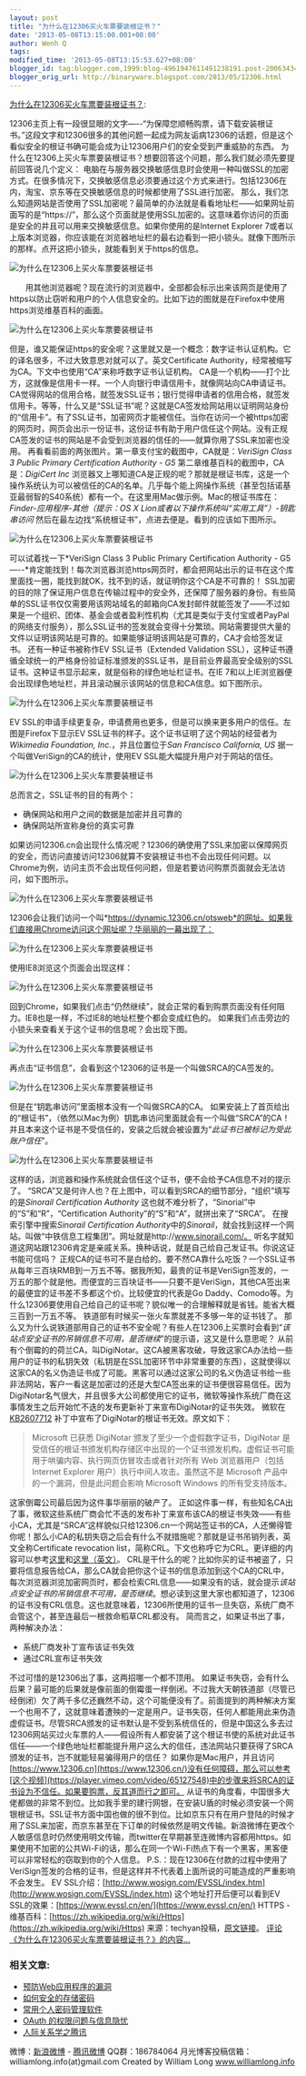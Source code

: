 ```yaml
---
layout: post
title: "为什么在12306买火车票要装根证书？"
date: '2013-05-08T13:15:00.001+08:00'
author: Wenh Q
tags:
modified_time: '2013-05-08T13:15:53.627+08:00'
blogger_id: tag:blogger.com,1999:blog-4961947611491238191.post-2006343471461675277
blogger_orig_url: http://binaryware.blogspot.com/2013/05/12306.html
---
```

[为什么在12306买火车票要装根证书？](http://www.williamlong.info/archives/3461.html):

12306主页上有一段很显眼的文字—--“为保障您顺畅购票，请下载安装根证书。”这段文字和12306很多的其他问题一起成为网友诟病12306的话题，但是这个看似安全的根证书确可能会成为让12306用户们的安全受到严重威胁的东西。
为什么在12306上买火车票要装根证书？想要回答这个问题，那么我们就必须先要提前回答说几个定义：
电脑在与服务器交换敏感信息时会使用一种叫做SSL的加密方式。在很多情况下，交换敏感信息必须要通过这个方式来进行。包括12306在内，淘宝、京东等在交换敏感信息的时候都使用了SSL进行加密。
那么，我们怎么知道网站是否使用了SSL加密呢？最简单的办法就是看看地址栏——如果网址前面写的是“https://”，那么这个页面就是使用SSL加密的。这意味着你访问的页面是安全的并且可以用来交换敏感信息。如果你使用的是Internet
Explorer
7或者以上版本浏览器，你应该能在浏览器地址栏的最右边看到一把小锁头。就像下图所示的那样。点开这把小锁头，就能看到关于https的信息。

![为什么在12306上买火车票要装根证书](http://download.williamlong.info/upload/3461_1.jpg)

　　用其他浏览器呢？现在流行的浏览器中，全部都会标示出来该网页是使用了https以防止窃听和用户的个人信息安全的。比如下边的图就是在Firefox中使用https浏览维基百科的画面。

![为什么在12306上买火车票要装根证书](http://download.williamlong.info/upload/3461_2.jpg)

但是，谁又能保证https的安全呢？这里就又是一个概念：数字证书认证机构。它的译名很多，不过大致意思对就可以了。英文Certificate
Authority，经常被缩写为CA。下文中也使用“CA”来称呼数字证书认证机构。
CA是一个机构——打个比方，这就像是信用卡一样。一个人向银行申请信用卡，就像网站向CA申请证书。CA觉得网站的信用合格，就签发SSL证书；银行觉得申请者的信用合格，就签发信用卡。等等，什么又是“SSL证书”呢？这就是CA签发给网站用以证明网站身份的“信用卡”。有了SSL证书，加密网页才能被信任。当你在访问一个被https加密的网页时，网页会出示一份证书，这份证书有助于用户信任这个网站。没有正规CA签发的证书的网站是不会受到浏览器的信任的——就算你用了SSL来加密也没用。
再看看前面的两张图片。第一章支付宝的截图中，CA就是：*VeriSign Class 3
Public Primary Certification Authority - G5*
第二章维基百科的截图中，CA是：*DigiCert Inc*
浏览器又上哪知道CA是正规的呢？那就是根证书库，这是一个操作系统认为可以被信任的CA的名单。几乎每个能上网操作系统（甚至包括诺基亚最弱智的S40系统）都有一个。在这里用Mac做示例。Mac的根证书库在：
*Finder-应用程序-其他（提示：OS X
Lion或者以下操作系统叫“实用工具”）-钥匙串访问*
然后在最左边找“系统根证书”，点进去便是。看到的应该如下图所示。

![为什么在12306上买火车票要装根证书](http://download.williamlong.info/upload/3461_3.jpg)

可以试着找一下*VeriSign Class 3 Public Primary Certification Authority -
G5—--*肯定能找到！每次浏览器浏览https网页时，都会把网站出示的证书在这个库里面找一圈，能找到就OK，找不到的话，就证明你这个CA是不可靠的！
SSL加密的目的除了保证用户信息在传输过程中的安全外，还保障了服务器的身份。有些简单的SSL证书仅仅需要用该网站域名的邮箱向CA发封邮件就能签发了——不过如果是一个组织、团体、基金会或者盈利性机构（尤其是类似于支付宝或者PayPal的网络支付服务），那么SSL证书的签发就会变得十分繁琐。网站需要提供大量的文件以证明该网站是可靠的。如果能够证明该网站是可靠的，CA才会给签发证书。
还有一种证书被称作EV SSL证书（Extended Validation
SSL），这种证书遵循全球统一的严格身份验证标准颁发的SSL证书，是目前业界最高安全级别的SSL证书。这种证书显示起来，就是俗称的绿色地址栏证书。在IE
7和以上IE浏览器便会出现绿色地址栏，并且滚动展示该网站的信息和CA信息。如下图所示。

![为什么在12306上买火车票要装根证书](http://download.williamlong.info/upload/3461_4.jpg)

EV
SSL的申请手续更复杂，申请费用也更多，但是可以换来更多用户的信任。左图是Firefox下显示EV
SSL证书的样子。这个证书证明了这个网站的经营者为*Wikimedia Foundation,
Inc.*，并且位置位于*San Francisco* *California, US*
据一个叫做VeriSign的CA的统计，使用EV SSL能大幅提升用户对于网站的信任。

![为什么在12306上买火车票要装根证书](http://download.williamlong.info/upload/3461_5.jpg)

总而言之，SSL证书的目的有两个：

-   确保网站和用户之间的数据是加密并且可靠的
-   确保网站所宣称身份的真实可靠

如果访问12306.cn会出现什么情况呢？12306的确使用了SSL来加密以保障网页的安全，而访问直接访问12306就算不安装根证书也不会出现任何问题。以Chrome为例，访问主页不会出现任何问题，但是若要访问购票页面就会无法访问，如下图所示。

![为什么在12306上买火车票要装根证书](http://download.williamlong.info/upload/3461_6.jpg)

12306会让我们访问一个叫*https://dynamic.12306.cn/otsweb*的网址。如果我们直接用Chrome访问这个网址呢？华丽丽的一幕出现了：

![为什么在12306上买火车票要装根证书](http://download.williamlong.info/upload/3461_7.jpg)

使用IE8浏览这个页面会出现这样：

![为什么在12306上买火车票要装根证书](http://download.williamlong.info/upload/3461_8.jpg)

回到Chrome，如果我们点击“仍然继续”，就会正常的看到购票页面没有任何阻力。IE8也是一样，不过IE8的地址栏整个都会变成红色的。
如果我们点击旁边的小锁头来查看关于这个证书的信息呢？会出现下图。

![为什么在12306上买火车票要装根证书](http://download.williamlong.info/upload/3461_9.jpg)

再点击“证书信息”，会看到这个12306的证书是一个叫做SRCA的CA签发的。

![为什么在12306上买火车票要装根证书](http://download.williamlong.info/upload/3461_10.jpg)

但是在“钥匙串访问”里面根本没有一个叫做SRCA的CA。
如果安装上了首页给出的“根证书”，（依然以Mac为例）钥匙串访问里面就会有一个叫做“SRCA”的CA！并且本来这个证书是不受信任的，安装之后就会被设置为“*此证书已被标记为受此账户信任*”。

![为什么在12306上买火车票要装根证书](http://download.williamlong.info/upload/3461_11.jpg)

这样的话，浏览器和操作系统就会信任这个证书，便不会给予CA信息不对的提示了。
“SRCA”又是何许人也？在上图中，可以看到SRCA的细节部分，“组织”填写的是*Sinorail
Certification Authority*
这也就不难分析了，“Sinorial”中的“S”和“R”，“Certification
Authority”的“S”和“A”，就拼出来了“SRCA”。
在搜索引擎中搜索*Sinorail Certification
Authority*中的*Sinorail*，就会找到这样一个网站。叫做“中铁信息工程集团”。网址就是http://www.sinorail.com/。
听名字就知道这网站跟12306肯定是亲戚关系。换种话说，就是自己给自己发证书。你说这证书能可信吗？
正规CA的证书可不是白给的。要不然CA靠什么吃饭？一个SSL证书从每年三百块RMB到一万五不等。据我所知，最贵的证书是VeriSign签发的，一万五的那个就是他。而便宜的三百块证书——只要不是VeriSign，其他CA签出来的最便宜的证书差不多都这个价。比较便宜的代表是Go
Daddy、Comodo等。为什么12306要使用自己给自己的证书呢？貌似唯一的合理解释就是省钱。能省大概三百到一万五不等。
铁道部有时候买一张火车票就差不多够一年的证书钱了。
那么又为什么说铁道部用自己的证书不安全呢？有些人在12306上买票时会看到“*该站点安全证书的吊销信息不可用，是否继续*”的提示语，这又是什么意思呢？
从前有个倒霉的的荷兰CA，叫DigiNotar。这CA被黑客攻破，导致这家CA办法给一些用户的证书的私钥失效（私钥是在SSL加密环节中非常重要的东西），这就使得以这家CA的名义伪造证书成了可能。黑客可以通过这家公司的名义伪造证书给一些非法网站，客户一看这是加密过的还是大型CA签出来的证书便很容易信任。因为DigiNotar名气很大，并且很多大公司都使用它的证书，微软等操作系统厂商在这事情发生之后开始忙不迭的发布更新补丁来宣布DigiNotar的证书失效。
微软在
[KB2607712](http://technet.microsoft.com/zh-cn/security/advisory/2607712)
补丁中宣布了DigiNotar的根证书无效。原文如下：

> Microsoft 已获悉 DigiNotar 颁发了至少一个虚假数字证书，DigiNotar
> 是受信任的根证书颁发机构存储区中出现的一个证书颁发机构。虚假证书可能用于哄骗内容、执行网页仿冒攻击或者针对所有
> Web 浏览器用户（包括 Internet Explorer
> 用户）执行中间人攻击。虽然这不是 Microsoft
> 产品中的一个漏洞，但是此问题会影响 Microsoft Windows
> 的所有受支持版本。

这家倒霉公司最后因为这件事华丽丽的破产了。
正如这件事一样，有些知名CA出了事，微软这些系统厂商会忙不迭的发布补丁来宣布该CA的根证书失效——有些小CA，尤其是“SRCA”这样貌似只给12306.cn一个网站签证书的CA，人还懒得管你呢！那么小CA的私钥失窃之后会有什么不就措施呢？那就是证书吊销列表，英文全称Certificate
revocation
list，简称CRL。下文也称呼它为CRL。更详细的内容可以参考[这里](https://zh.wikipedia.org/wiki/%E8%AF%81%E4%B9%A6%E5%90%8A%E9%94%80%E5%88%97%E8%A1%A8)和[这里（英文）](https://en.wikipedia.org/wiki/Certificate_revocation_list)。
CRL是干什么的呢？比如你买的证书被盗了，只要将信息报告给CA，那么CA就会把你这个证书的信息添加到这个CA的CRL中，每次浏览器浏览加密网页时，都会检索CRL信息——如果没有的话，就会提示*该站点安全证书的吊销信息不可用，是否继续*。想必读到这里大家也都知道了，12306的证书没有CRL信息。这也就意味着，12306所使用的证书一旦失窃，系统厂商不会管这个，甚至连最后一根救命稻草CRL都没有。
简而言之，如果证书出了事，两种解决办法：

-   系统厂商发补丁宣布该证书失效
-   通过CRL宣布证书失效

不过可惜的是12306出了事，这两招哪一个都不顶用。
如果证书失窃，会有什么后果？最可能的后果就是像前面的倒霉蛋一样倒闭。不过我大天朝铁道部（尽管已经倒闭）欠了两千多亿还巍然不动，这个可能便没有了。前面提到的两种解决方案一个也用不了，这就意味着遭殃的一定是用户。证书失窃，任何人都能用此来伪造虚假证书。尽管SRCA颁发的证书默认是不受到系统信任的，但是中国这么多去过12306网站买过火车票的人——假设所有人都安装了这个根证书使的系统对此证书信任——一个绿色地址栏都能提升用户这么大的信任，违法网站只要获得了SRCA颁发的证书，岂不就能轻易骗得用户的信任？
如果你是Mac用户，并且访问[https://www.12306.cn](https://www.12306.cn/)没有任何障碍，那么可以参考[这个视频](https://player.vimeo.com/video/65127548)中的步骤来将SRCA的证书设为不信任。如果要购票，反其道而行之即可。
从证书的角度看，中国很多大佬都做的非常不到位。比如我手里的建行网银，在安装U盾的时候必须安装一个网银根证书。SSL证书方面中国也做的很不到位。比如京东只有在用户登陆的时候才用了SSL来加密，而京东甚至在下订单的时候依然是明文传输。新浪微博在更改个人敏感信息时仍然使用明文传输，而twitter在早期甚至连微博内容都用https。如果使用不加密的公共Wi-Fi的话，那么在同一个Wi-Fi热点下有一个黑客，黑客便可以非常轻松的窃取到你的个人信息。
P.S.：现在12306在付款的过程中使用了VeriSign签发的合格的证书，但是这样并不代表着上面所说的可能造成的严重影响不会发生。
EV
SSL介绍：[http://www.wosign.com/EVSSL/index.htm](http://www.wosign.com/EVSSL/index.htm)
这个地址打开后便可以看到EV
SSL的效果：[https://www.evssl.cn/en/](https://www.evssl.cn/en/)
HTTPS -
维基百科：[https://zh.wikipedia.org/wiki/Https](https://zh.wikipedia.org/wiki/Https)
来源：techyan投稿，[原文链接](http://techyan.weebly.com/2/post/2013/05/12306.html)。
[评论《为什么在12306买火车票要装根证书？》的内容...](http://www.williamlong.info/archives/3461.html)

### 相关文章:

-   [预防Web应用程序的漏洞](http://www.williamlong.info/archives/3373.html)
-   [如何安全的存储密码](http://www.williamlong.info/archives/3224.html)
-   [常用个人密码管理软件](http://www.williamlong.info/archives/3100.html)
-   [OAuth
    的权限问题与信息隐忧](http://www.williamlong.info/archives/3052.html)
-   [人际关系学之腾讯](http://www.williamlong.info/archives/3007.html)


微博：[新浪微博](http://weibo.com/williamlong) -
[腾讯微博](http://t.qq.com/williamlong)
QQ群：186784064
月光博客投稿信箱：williamlong.info(at)gmail.com
Created by William Long www.williamlong.info
